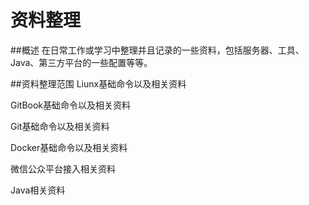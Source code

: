 # 资料整理

##概述
在日常工作或学习中整理并且记录的一些资料，包括服务器、工具、Java、第三方平台的一些配置等等。

##资料整理范围
Liunx基础命令以及相关资料

GitBook基础命令以及相关资料

Git基础命令以及相关资料

Docker基础命令以及相关资料

微信公众平台接入相关资料

Java相关资料



